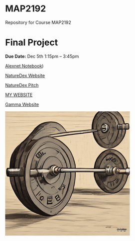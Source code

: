 # MAP2192
Repository for Course MAP2192

# Final Project

**Due Date:** Dec 5th 1:15pm – 3:45pm

[Alexnet Notebook](https://colab.research.google.com/drive/1uENOD0gYya9UEIDPxOFzLNx_JfeCgFaI?usp=sharing))

[NatureDex Website](https://colab.research.google.com/drive/14NGFa-BeiUpls-9AuYXgNnI23l1QcpOf?usp=sharing)

[NatureDex Pitch](https://fau-my.sharepoint.com/:p:/r/personal/malachibrown2021_fau_edu/Documents/MAP2192%20-%20Pitch%20Deck.pptx?d=wa2cc8e314a6d4a56b361fecfea3147d8&csf=1&web=1&e=MkyEU3)


[MY WEBSITE](https://malb88-eng.github.io/MAP2192/)

[Gamma Website](https://tinyurl.com/NatureDexx)

<img src ="https://raw.githubusercontent.com/MalB88-eng/MAP2192/main/Barbell.png" width = 400>
